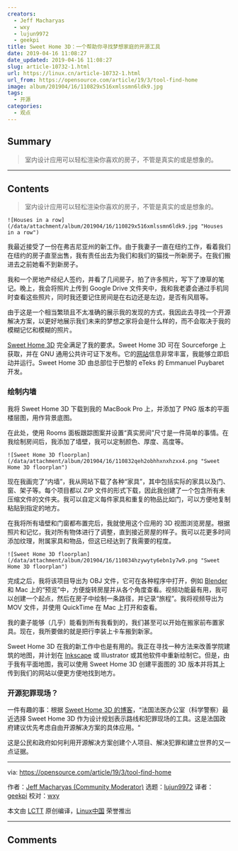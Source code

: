 ```yaml
---
creators:
  - Jeff Macharyas
  - wxy
  - lujun9972
  - geekpi
title: Sweet Home 3D：一个帮助你寻找梦想家庭的开源工具
date: 2019-04-16 11:08:27
date_updated: 2019-04-16 11:08:27
slug: article-10732-1.html
url: https://linux.cn/article-10732-1.html
url_from: https://opensource.com/article/19/3/tool-find-home
image: album/201904/16/110829x516xmlssmn6ldk9.jpg
tags:
  - 开源
categories:
  - 观点
---
```


## Summary

> 室内设计应用可以轻松渲染你喜欢的房子，不管是真实的或是想象的。

***

<!-- more -->

## Contents

> 
> 室内设计应用可以轻松渲染你喜欢的房子，不管是真实的或是想象的。
> 
> 
> 

`![Houses in a row](/data/attachment/album/201904/16/110829x516xmlssmn6ldk9.jpg "Houses in a row")`

我最近接受了一份在弗吉尼亚州的新工作。由于我妻子一直在纽约工作，看着我们在纽约的房子直至出售，我有责任出去为我们和我们的猫找一所新房子。在我们搬进去之前她看不到新房子。

我和一个房地产经纪人签约，并看了几间房子，拍了许多照片，写下了潦草的笔记。晚上，我会将照片上传到 Google Drive 文件夹中，我和我老婆会通过手机同时查看这些照片，同时我还要记住房间是在右边还是左边，是否有风扇等。

由于这是一个相当繁琐且不太准确的展示我的发现的方式，我因此去寻找一个开源解决方案，以更好地展示我们未来的梦想之家将会是什么样的，而不会取决于我的模糊记忆和模糊的照片。

[Sweet Home 3D](https://sourceforge.net/projects/sweethome3d/) 完全满足了我的要求。Sweet Home 3D 可在 Sourceforge 上获取，并在 GNU 通用公共许可证下发布。它的[网站](http://www.sweethome3d.com/)信息非常丰富，我能够立即启动并运行。Sweet Home 3D 由总部位于巴黎的 eTeks 的 Emmanuel Puybaret 开发。

### 绘制内墙

我将 Sweet Home 3D 下载到我的 MacBook Pro 上，并添加了 PNG 版本的平面楼层图，用作背景底图。

在此处，使用 Rooms 面板跟踪图案并设置“真实房间”尺寸是一件简单的事情。在我绘制房间后，我添加了墙壁，我可以定制颜色、厚度、高度等。

`![Sweet Home 3D floorplan](/data/attachment/album/201904/16/110832qeh2obhhxnxhzxx4.png "Sweet Home 3D floorplan")`

现在我画完了“内墙”，我从网站下载了各种“家具”，其中包括实际的家具以及门、窗、架子等。每个项目都以 ZIP 文件的形式下载，因此我创建了一个包含所有未压缩文件的文件夹。我可以自定义每件家具和重复的物品比如门，可以方便地复制粘贴到指定的地方。

在我将所有墙壁和门窗都布置完后，我就使用这个应用的 3D 视图浏览房屋。根据照片和记忆，我对所有物体进行了调整，直到接近房屋的样子。我可以花更多时间添加纹理，附属家具和物品，但这已经达到了我需要的程度。

`![Sweet Home 3D floorplan](/data/attachment/album/201904/16/110834hzywyty6ebn1y7w9.png "Sweet Home 3D floorplan")`

完成之后，我将该项目导出为 OBJ 文件，它可在各种程序中打开，例如 [Blender](https://opensource.com/article/18/5/blender-hotkey-cheat-sheet) 和 Mac 上的“预览”中，方便旋转房屋并从各个角度查看。视频功能最有用，我可以创建一个起点，然后在房子中绘制一条路径，并记录“旅程”。我将视频导出为 MOV 文件，并使用 QuickTime 在 Mac 上打开和查看。

我的妻子能够（几乎）能看到所有我看到的，我们甚至可以开始在搬家前布置家具。现在，我所要做的就是把行李装上卡车搬到新家。

Sweet Home 3D 在我的新工作中也是有用的。我正在寻找一种方法来改善学院建筑的地图，并计划在 [Inkscape](https://opensource.com/article/19/1/inkscape-cheat-sheet) 或 Illustrator 或其他软件中重新绘制它。但是，由于我有平面地图，我可以使用 Sweet Home 3D 创建平面图的 3D 版本并将其上传到我们的网站以便更方便地找到地方。

### 开源犯罪现场？

一件有趣的事：根据 [Sweet Home 3D 的博客](http://www.sweethome3d.com/blog/2018/12/10/customization_for_the_forensic_police.html)，“法国法医办公室（科学警察）最近选择 Sweet Home 3D 作为设计规划表示路线和犯罪现场的工具。这是法国政府建议优先考虑自由开源解决方案的具体应用。“

这是公民和政府如何利用开源解决方案创建个人项目、解决犯罪和建立世界的又一点证据。

---

via: <https://opensource.com/article/19/3/tool-find-home>

作者：[Jeff Macharyas (Community Moderator)](https://opensource.com/users/jeffmacharyas) 选题：[lujun9972](https://github.com/lujun9972) 译者：[geekpi](https://github.com/geekpi) 校对：[wxy](https://github.com/wxy)

本文由 [LCTT](https://github.com/LCTT/TranslateProject) 原创编译，[Linux中国](https://linux.cn/) 荣誉推出

***

## Comments
